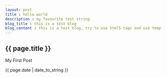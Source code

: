 ```yaml
---
layout: post 
title : hello world
description : my favourite test string
blog_title : this is a test blog
blog_content : this is a test blog, try to use html5 tags and use template
---
```

<h2> {{ page.title }}</h2>
 <p> My First Post</p>
 <p> {{ page.date | date_to_string }}</p>
